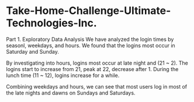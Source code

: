 # Take-Home-Challenge-Ultimate-Technologies-Inc.

Part 1. Exploratory Data Analysis
We have analyzed the login times by seasonl, weekdays, and hours. We found that the logins most occur in Saturday and Sunday.

By investigating into hours, logins most occur at late night and (21 ~ 2). The logins start to increase from 21, peak at 22, decrease after 1. During the lunch time (11 ~ 12), logins increase for a while.

Combining weekdays and hours, we can see that most users log in most of the late nights and dawns on Sundays and Saturdays.
